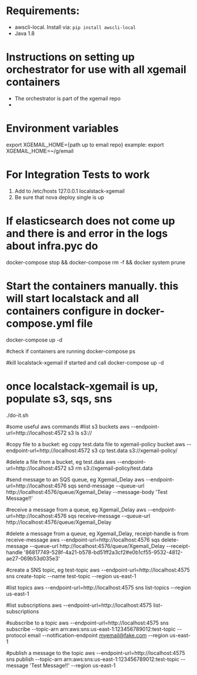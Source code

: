 # Requirements:
* awscli-local. Install via: `pip install awscli-local`
* Java 1.8

# Instructions on setting up orchestrator for use with all xgemail containers

* The orchestrator is part of the xgemail repo
* 
# Environment variables 
export XGEMAIL_HOME={path up to email repo}
example: export XGEMAIL_HOME=~/g/email

# For Integration Tests to work
1. Add to /etc/hosts
	127.0.0.1   localstack-xgemail
2. Be sure that nova deploy single is up


# If elasticsearch does not come up and there is and error in the logs about infra.pyc do
docker-compose stop && docker-compose rm -f &&  docker system prune

# Start the containers manually. this will start localstack and all containers configure in docker-compose.yml file
docker-compose up -d

#check if containers are running
docker-compose ps

#kill localstack-xgemail if started and call docker-compose up -d
# once localstack-xgemail is up, populate s3, sqs, sns
./do-it.sh

#some useful aws commands
#list s3 buckets
aws --endpoint-url=http://localhost:4572 s3 ls s3://

#copy file to a bucket: eg copy test.data file to xgemail-policy bucket
aws --endpoint-url=http://localhost:4572 s3 cp test.data s3://xgemail-policy/

#delete a file from a bucket, eg test.data
aws --endpoint-url=http://localhost:4572 s3 rm s3://xgemail-policy/test.data

#send message to an SQS queue, eg Xgemail_Delay
aws --endpoint-url=http://localhost:4576 sqs send-message --queue-url http://localhost:4576/queue/Xgemail_Delay --message-body 'Test Message!!'

#receive a message from a queue, eg Xgemail_Delay
aws --endpoint-url=http://localhost:4576 sqs receive-message --queue-url http://localhost:4576/queue/Xgemail_Delay

#delete a message from a queue, eg Xgemail_Delay, receipt-handle is from receive-message
aws --endpoint-url=http://localhost:4576 sqs delete-message --queue-url http://localhost:4576/queue/Xgemail_Delay --receipt-handle '86817749-528f-4a21-b578-bd51ff2a3cf2#e0b1cf55-9532-4812-ae27-069b53d035e3'

#create a SNS topic, eg test-topic
aws --endpoint-url=http://localhost:4575 sns create-topic --name test-topic --region us-east-1

#list topics
aws --endpoint-url=http://localhost:4575 sns list-topics --region us-east-1

#list subscriptions
aws --endpoint-url=http://localhost:4575 list-subscriptions

#subscribe to a topic
aws --endpoint-url=http://localhost:4575 sns subscribe --topic-arn arn:aws:sns:us-east-1:123456789012:test-topic --protocol email --notification-endpoint myemail@fake.com --region us-east-1

#publish a message to the topic
aws --endpoint-url=http://localhost:4575 sns publish --topic-arn arn:aws:sns:us-east-1:123456789012:test-topic --message 'Test Message!!' --region us-east-1

